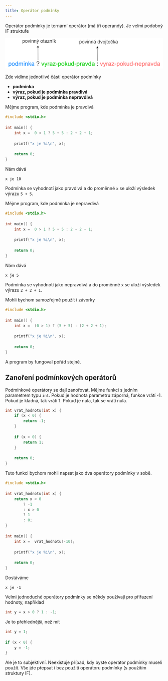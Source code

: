 ```yaml
---
title: Operátor podmínky
---
```



Operátor podmínky je ternární operátor (má tři operandy). Je velmi podobný IF struktuře

![operator podminky](./obrazky/operator_podminky/operator_podminky.png)

Zde vidíme jednotlivé části operátor podmínky

* **podmínka**
* **výraz, pokud je podmínka pravdivá**
* **výraz, pokud je podmínka nepravdivá**


Mějme program, kde podmínka je pravdivá
```c
#include <stdio.h>

int main() {
    int x =  0 < 1 ? 5 + 5 : 2 + 2 + 1;

    printf("x je %i\n", x);

    return 0;
}
```

Nám dává
```
x je 10
```
Podmínka se vyhodnotí jako pravdivá a do proměnné `x` se uloží výsledek výrazu `5 + 5`.


Mějme program, kde podmínka je nepravdivá
```c
#include <stdio.h>

int main() {
    int x =  0 > 1 ? 5 + 5 : 2 + 2 + 1;

    printf("x je %i\n", x);

    return 0;
}
```

Nám dává
```
x je 5
```
Podmínka se vyhodnotí jako nepravdivá a do proměnné `x` se uloží výsledek výrazu `2 + 2 + 1`.

Mohli bychom samozřejmě použít i závorky

```c
#include <stdio.h>

int main() {
    int x =  (0 > 1) ? (5 + 5) : (2 + 2 + 1);

    printf("x je %i\n", x);

    return 0;
}
```

A program by fungoval pořád stejně.

## Zanoření podmínkových operátorů

Podmínkové operátory se dají zanořovat. Mějme funkci s jedním parametrem typu `int`. Pokud je hodnota parametru záporná, funkce vrátí -1. Pokud je kladná, tak vrátí 1. Pokud je nula, tak se vrátí nula.

```c
int vrat_hodnotu(int x) {
    if (x < 0) {
        return -1;
    }

    if (x > 0) {
        return 1;
    }

    return 0;
}
```

Tuto funkci bychom mohli napsat jako dva operátory podmínky v sobě.

```c
#include <stdio.h>

int vrat_hodnotu(int x) {
    return x < 0
        ? -1
        : x > 0
        ? 1
        : 0;
}

int main() {
    int x =  vrat_hodnotu(-10);

    printf("x je %i\n", x);

    return 0;
}
```

Dostáváme
```
x je -1
```

Velmi jednoduché operátory podmínky se někdy používají pro přiřazení hodnoty, například

```c
int y = x > 0 ? 1 : -1;
```

Je to přehlednější, než mít

```c
int y = 1;

if (x < 0) {
    y = -1;
}
```

Ale je to subjektivní. Neexistuje případ, kdy byste operátor podmínky museli použít. Vše jde přepsat i bez použití operátoru podmínky (s použitím struktury IF).
